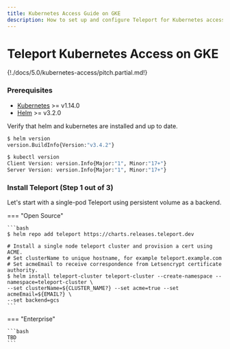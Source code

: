 ```yaml
---
title: Kubernetes Access Guide on GKE
description: How to set up and configure Teleport for Kubernetes access with SSO and RBAC on GKE
---
```


# Teleport Kubernetes Access on GKE

{!./docs/5.0/kubernetes-access/pitch.partial.md!}

### Prerequisites

* [Kubernetes](https://kubernetes.io) >= v1.14.0
* [Helm](https://helm.sh) >= v3.2.0

Verify that helm and kubernetes are installed and up to date.

```bash
$ helm version
version.BuildInfo{Version:"v3.4.2"}

$ kubectl version
Client Version: version.Info{Major:"1", Minor:"17+"}
Server Version: version.Info{Major:"1", Minor:"17+"}
```

### Install Teleport (Step 1 out of 3)

Let's start with a single-pod Teleport using persistent volume as a backend.

=== "Open Source"

    ```bash
    $ helm repo add teleport https://charts.releases.teleport.dev

    # Install a single node teleport cluster and provision a cert using ACME.
    # Set clusterName to unique hostname, for example teleport.example.com
    # Set acmeEmail to receive correspondence from Letsencrypt certificate authority.
    $ helm install teleport-cluster teleport-cluster --create-namespace --namespace=teleport-cluster \
    --set clusterName=${CLUSTER_NAME?} --set acme=true --set acmeEmail=${EMAIL?} \
    --set backend=gcs
    ```
    
=== "Enterprise"

    ```bash
    TBD
    ```
